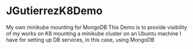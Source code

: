 # JGutierrezK8Demo
My own minikube mounting for MongoDB
This Demo is to provide visibility of my works on K8 mounting  a minikube cluster on an Ubuntu machine I have for setting up DB services, in this case, using MongoDB
